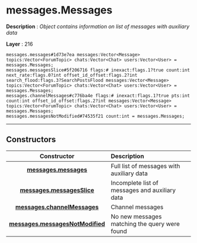 # messages.Messages

**Description** : *Object contains information on list of messages with auxiliary data*

**Layer** : 216

```tl
messages.messages#1d73e7ea messages:Vector<Message> topics:Vector<ForumTopic> chats:Vector<Chat> users:Vector<User> = messages.Messages;
messages.messagesSlice#5f206716 flags:# inexact:flags.1?true count:int next_rate:flags.0?int offset_id_offset:flags.2?int search_flood:flags.3?SearchPostsFlood messages:Vector<Message> topics:Vector<ForumTopic> chats:Vector<Chat> users:Vector<User> = messages.Messages;
messages.channelMessages#c776ba4e flags:# inexact:flags.1?true pts:int count:int offset_id_offset:flags.2?int messages:Vector<Message> topics:Vector<ForumTopic> chats:Vector<Chat> users:Vector<User> = messages.Messages;
messages.messagesNotModified#74535f21 count:int = messages.Messages;
```

---

## Constructors

| Constructor | Description |
| :---: | :--- |
| [**messages.messages**](constructor/messages.messages) | Full list of messages with auxiliary data |
| [**messages.messagesSlice**](constructor/messages.messagesSlice) | Incomplete list of messages and auxiliary data |
| [**messages.channelMessages**](constructor/messages.channelMessages) | Channel messages |
| [**messages.messagesNotModified**](constructor/messages.messagesNotModified) | No new messages matching the query were found |